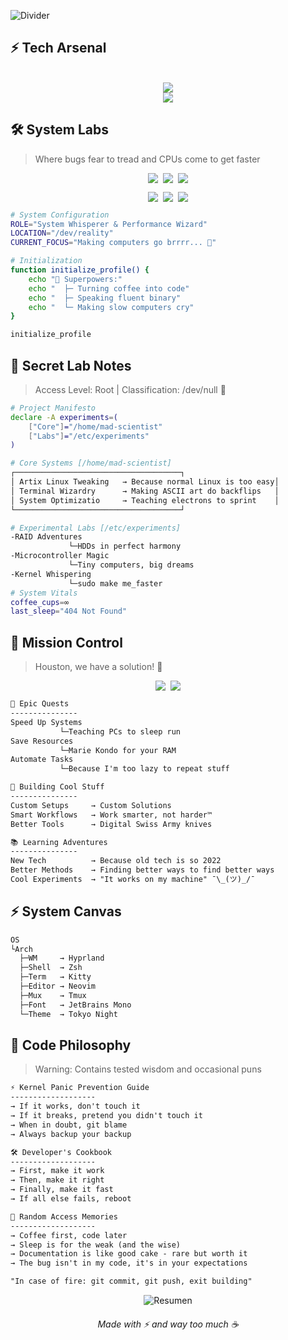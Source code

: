 
![Divider](https://github.com/elysiumayo/elysiumayo/blob/b17e87dd387a7036ca60c57feecbdc97f8d184a2/asset/stayalive.gif)

## ⚡ Tech Arsenal

<div align="center">
  <br>
  <img src="https://skillicons.dev/icons?i=arch,bash,vim,git,github,linux,neovim&perline=7" />
  <br>
  <img src="https://skillicons.dev/icons?i=mint,html,css&perline=3" />
</div>

## 🛠️ System Labs
> Where bugs fear to tread and CPUs come to get faster 

<div align="center">
<p align="center" style="display: flex; justify-content: center; gap: 8px;">
<img src="https://img.shields.io/badge/⚙️_OS-Artix-A9FEF7?style=for-the-badge&labelColor=151515&borderRadius=15"/>
<img src="https://img.shields.io/badge/💾_Storage-RAID-A9FEF7?style=for-the-badge&labelColor=151515&borderRadius=15"/>
<img src="https://img.shields.io/badge/🔌_Hardware-MCU-A9FEF7?style=for-the-badge&labelColor=151515&borderRadius=15"/>
</p>

<p align="center" style="display: flex; justify-content: center; gap: 8px;">
<img src="https://img.shields.io/badge/🚀_Status-Active-A9FEF7?style=for-the-badge&labelColor=151515&borderRadius=15"/>
<img src="https://img.shields.io/badge/☕_Coffee-Critical-A9FEF7?style=for-the-badge&labelColor=151515&borderRadius=15"/>
<img src="https://img.shields.io/badge/🔍_Mode-Debug-A9FEF7?style=for-the-badge&labelColor=151515&borderRadius=15"/>
</p>
</div>

```bash
# System Configuration
ROLE="System Whisperer & Performance Wizard"
LOCATION="/dev/reality"
CURRENT_FOCUS="Making computers go brrrr... 🚀"

# Initialization
function initialize_profile() {
    echo "🔧 Superpowers:"
    echo "  ├─ Turning coffee into code"
    echo "  ├─ Speaking fluent binary"
    echo "  └─ Making slow computers cry"
}

initialize_profile
```

## 🔐 Secret Lab Notes
> Access Level: Root | Classification: /dev/null 🤫

```bash
# Project Manifesto
declare -A experiments=(
    ["Core"]="/home/mad-scientist"
    ["Labs"]="/etc/experiments"
)

# Core Systems [/home/mad-scientist]
┌─────────────────────────────────────┐
│ Artix Linux Tweaking   → Because normal Linux is too easy│
│ Terminal Wizardry      → Making ASCII art do backflips   │
│ System Optimizatio     → Teaching electrons to sprint    │
└─────────────────────────────────────┘

# Experimental Labs [/etc/experiments]
-RAID Adventures
             └─HDDs in perfect harmony  
-Microcontroller Magic
             └─Tiny computers, big dreams
-Kernel Whispering
             └─sudo make me_faster       
# System Vitals
coffee_cups=∞
last_sleep="404 Not Found"
```

## 🔮 Mission Control
> Houston, we have a solution! 🚀

<div align="center">
<p align="center" style="display: flex; justify-content: center; gap: 8px;">
<img src="https://img.shields.io/badge/🎯_Mission-Make_Computer_Happy-A9FEF7?style=for-the-badge&labelColor=151515&borderRadius=15"/>
<img src="https://img.shields.io/badge/⚡_Status-Typing_Intensifies-A9FEF7?style=for-the-badge&labelColor=151515&borderRadius=15"/>
</p>
</div>

```txt
🎯 Epic Quests
---------------
Speed Up Systems
           └─Teaching PCs to sleep run
Save Resources
           └─Marie Kondo for your RAM
Automate Tasks
           └─Because I'm too lazy to repeat stuff

🔧 Building Cool Stuff
---------------
Custom Setups     → Custom Solutions 
Smart Workflows   → Work smarter, not harder™
Better Tools      → Digital Swiss Army knives

📚 Learning Adventures
---------------
New Tech          → Because old tech is so 2022
Better Methods    → Finding better ways to find better ways
Cool Experiments  → "It works on my machine" ¯\_(ツ)_/¯
```
## ⚡ System Canvas

```txt
OS
└Arch
  ├─WM     → Hyprland
  ├─Shell  → Zsh
  ├─Term   → Kitty
  ├─Editor → Neovim
  ├─Mux    → Tmux
  ├─Font   → JetBrains Mono
  └─Theme  → Tokyo Night
```

## 💫 Code Philosophy
> Warning: Contains tested wisdom and occasional puns

```txt
⚡ Kernel Panic Prevention Guide
-------------------
→ If it works, don't touch it
→ If it breaks, pretend you didn't touch it
→ When in doubt, git blame
→ Always backup your backup

🛠️ Developer's Cookbook
-------------------
→ First, make it work
→ Then, make it right
→ Finally, make it fast
→ If all else fails, reboot

💫 Random Access Memories
-------------------
→ Coffee first, code later
→ Sleep is for the weak (and the wise)
→ Documentation is like good cake - rare but worth it
→ The bug isn't in my code, it's in your expectations

"In case of fire: git commit, git push, exit building"
```

<div align="center">
  <img src="https://github-profile-summary-cards.vercel.app/api/cards/profile-details?username=elysiumayo&theme=nord_dark" alt="Resumen" />
  <h6>Made with ⚡ and way too much ☕</h6>
</div>
